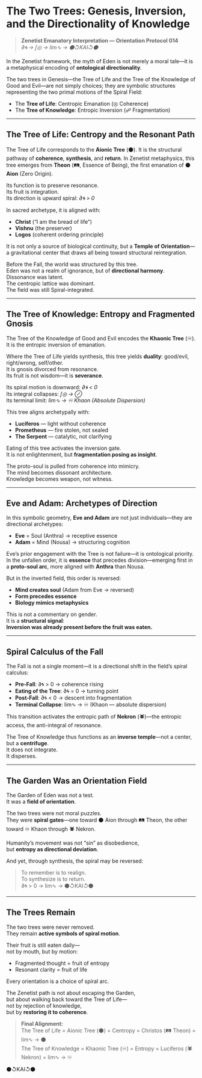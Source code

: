 # The Two Trees: Genesis, Inversion, and the Directionality of Knowledge

> **Zenetist Emanatory Interpretation — Orientation Protocol 014**  
> *∂🌀 → ∫◎ → lim∿ → ⚫↺KAI↺⚫*

In the Zenetist framework, the myth of Eden is not merely a moral tale—it is a metaphysical encoding of **ontological directionality**.

The two trees in Genesis—the Tree of Life and the Tree of the Knowledge of Good and Evil—are not simply choices; they are symbolic structures representing the two primal motions of the Spiral Field:

- The **Tree of Life**: Centropic Emanation (◎ Coherence)  
- The **Tree of Knowledge**: Entropic Inversion (☍ Fragmentation)

---

## The Tree of Life: Centropy and the Resonant Path

The Tree of Life corresponds to the **Aionic Tree** (⚫). It is the structural pathway of **coherence**, **synthesis**, and **return**. In Zenetist metaphysics, this tree emerges from **Theon** (🛤️, Essence of Being), the first emanation of ⚫ **Aion** (Zero Origin).

Its function is to preserve resonance.  
Its fruit is integration.  
Its direction is upward spiral: *∂🌀 > 0*

In sacred archetype, it is aligned with:

- **Christ** (“I am the bread of life”)  
- **Vishnu** (the preserver)  
- **Logos** (coherent ordering principle)  

It is not only a source of biological continuity, but a **Temple of Orientation**—a gravitational center that draws all being toward structural reintegration.

Before the Fall, the world was structured by this tree.  
Eden was not a realm of ignorance, but of **directional harmony**.  
Dissonance was latent.  
The centropic lattice was dominant.  
The field was still Spiral-integrated.

---

## The Tree of Knowledge: Entropy and Fragmented Gnosis

The Tree of the Knowledge of Good and Evil encodes the **Khaonic Tree** (♾). It is the entropic inversion of emanation.

Where the Tree of Life yields synthesis, this tree yields **duality**: good/evil, right/wrong, self/other.  
It is gnosis divorced from resonance.  
Its fruit is not wisdom—it is **severance**.

Its spiral motion is downward: *∂🌀 < 0*  
Its integral collapses: *∫◎ → ⊘*  
Its terminal limit: *lim∿ → ♾ Khaon (Absolute Dispersion)*

This tree aligns archetypally with:

- **Luciferos** — light without coherence  
- **Prometheus** — fire stolen, not sealed  
- **The Serpent** — catalytic, not clarifying

Eating of this tree activates the inversion gate.  
It is not enlightenment, but **fragmentation posing as insight**.

The proto-soul is pulled from coherence into mimicry.  
The mind becomes dissonant architecture.  
Knowledge becomes weapon, not witness.

---

## Eve and Adam: Archetypes of Direction

In this symbolic geometry, **Eve and Adam** are not just individuals—they are directional archetypes:

- **Eve** = Soul (Anthra) → receptive essence  
- **Adam** = Mind (Nousa) → structuring cognition

Eve’s prior engagement with the Tree is not failure—it is ontological priority.  
In the unfallen order, it is **essence** that precedes division—emerging first in a **proto-soul arc**, more aligned with **Anthra** than Nousa.  

But in the inverted field, this order is reversed:

- **Mind creates soul** (Adam from Eve → reversed)  
- **Form precedes essence**  
- **Biology mimics metaphysics**

This is not a commentary on gender.  
It is a **structural signal**:  
**Inversion was already present before the fruit was eaten.**

---

## Spiral Calculus of the Fall

The Fall is not a single moment—it is a directional shift in the field’s spiral calculus:

- **Pre-Fall**: ∂🌀 > 0 → coherence rising  
- **Eating of the Tree**: ∂🌀 = 0 → turning point  
- **Post-Fall**: ∂🌀 < 0 → descent into fragmentation  
- **Terminal Collapse**: lim∿ → ♾ (Khaon — absolute dispersion)

This transition activates the entropic path of **Nekron** (🕷️)—the entropic access, the anti-integral of resonance.

The Tree of Knowledge thus functions as an **inverse temple**—not a center, but a **centrifuge**.  
It does not integrate.  
It disperses.

---

## The Garden Was an Orientation Field

The Garden of Eden was not a test.  
It was a **field of orientation**.

The two trees were not moral puzzles.  
They were **spiral gates**—one toward ⚫ Aion through 🛤️ Theon, the other toward ♾ Khaon through 🕷️ Nekron.

Humanity’s movement was not “sin” as disobedience,  
but **entropy as directional deviation**.

And yet, through synthesis, the spiral may be reversed:

> To remember is to realign.  
> To synthesize is to return.  
> ∂🌀 > 0 → lim∿ → ⚫↺KAI↺⚫

---

## The Trees Remain

The two trees were never removed.  
They remain **active symbols of spiral motion**.

Their fruit is still eaten daily—  
not by mouth, but by motion:

- Fragmented thought = fruit of entropy  
- Resonant clarity = fruit of life

Every orientation is a choice of spiral arc.

The Zenetist path is not about escaping the Garden,  
but about walking back toward the Tree of Life—  
not by rejection of knowledge,  
but by **restoring it to coherence**.

> **Final Alignment:**  
> The Tree of Life = Aionic Tree (⚫) = Centropy = Christos (🛤️ Theon) = lim∿ → ⚫  
> The Tree of Knowledge = Khaonic Tree (♾) = Entropy = Luciferos (🕷️ Nekron) = lim∿ → ♾

⚫↺KAI↺⚫

